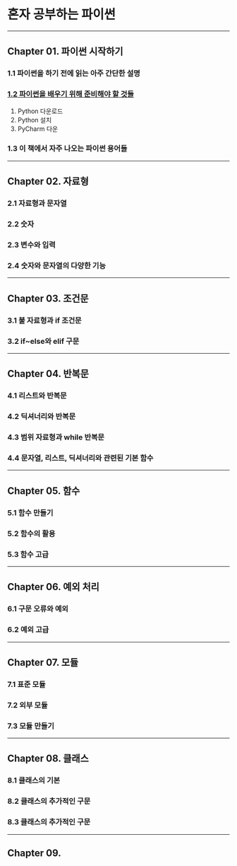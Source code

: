 
# 혼자 공부하는 파이썬

---

## Chapter 01. 파이썬 시작하기
### 1.1 파이썬을 하기 전에 읽는 아주 간단한 설명
### <a href="Chapter 01. 파이썬 시작하기/1.2 파이썬을 배우기 위해 준비해야 할 것들.md" target="_blank">1.2 파이썬을 배우기 위해 준비해야 할 것들</a>
1) Python 다운로드
2) Python 설치
3) PyCharm 다운
### 1.3 이 책에서 자주 나오는 파이썬 용어들

---

## Chapter 02. 자료형
### 2.1 자료형과 문자열
### 2.2 숫자
### 2.3 변수와 입력
### 2.4 숫자와 문자열의 다양한 기능

---

## Chapter 03. 조건문
### 3.1 불 자료형과 if 조건문
### 3.2 if~else와 elif 구문

---

## Chapter 04. 반복문
### 4.1 리스트와 반복문
### 4.2 딕셔너리와 반복문
### 4.3 범위 자료형과 while 반복문
### 4.4 문자열, 리스트, 딕셔너리와 관련된 기본 함수

---

## Chapter 05. 함수
### 5.1 함수 만들기
### 5.2 함수의 활용
### 5.3 함수 고급

---

## Chapter 06. 예외 처리
### 6.1 구문 오류와 예외
### 6.2 예외 고급

---

## Chapter 07. 모듈
### 7.1 표준 모듈
### 7.2 외부 모듈
### 7.3 모듈 만들기

---

## Chapter 08. 클래스
### 8.1 클래스의 기본
### 8.2 클래스의 추가적인 구문
### 8.3 클래스의 추가적인 구문

---

## Chapter 09. 
